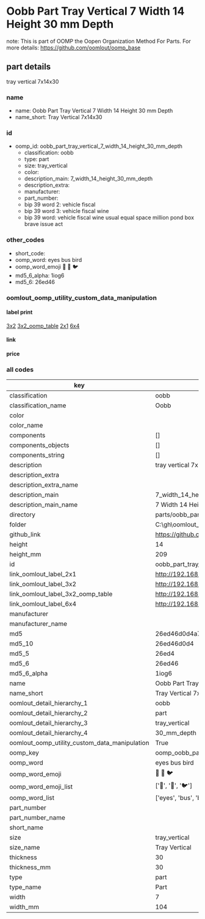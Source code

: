 # Oobb Part Tray Vertical 7 Width 14 Height 30 mm Depth  

note: This is part of OOMP the Oopen Organization Method For Parts. For more details: https://github.com/oomlout/oomp_base

##  part details
  



tray vertical 7x14x30



### name
* name: Oobb Part Tray Vertical 7 Width 14 Height 30 mm Depth
* name_short: Tray Vertical 7x14x30 
### id
* oomp_id: oobb_part_tray_vertical_7_width_14_height_30_mm_depth
  * classification: oobb
  * type: part
  * size: tray_vertical
  * color: 
  * description_main: 7_width_14_height_30_mm_depth
  * description_extra: 
  * manufacturer: 
  * part_number: 
  * bip 39 word 2: vehicle fiscal
  * bip 39 word 3: vehicle fiscal wine
  * bip 39 word: vehicle fiscal wine usual equal space million pond box brave issue act

### other_codes
* short_code: 
* oomp_word: eyes bus bird
* oomp_word_emoji :eyes: :bus: :bird:
* md5_6_alpha: 1iog6
* md5_6: 26ed46






### oomlout_oomp_utility_custom_data_manipulation
#### label print
[3x2](http://192.168.1.245:1112/?label=oomp%201iog6)
[3x2_oomp_table](http://192.168.1.108:1112/?label=oomp%201iog6)
[2x1](http://192.168.1.242:1112/?label=oomp%201iog6)
[6x4](http://192.168.1.55:1112/?label=oomp%201iog6)    

#### link

                              

#### price







### all codes 
| key | value |  
| --- | --- |  
| classification | oobb |  
| classification_name | Oobb |  
| color |  |  
| color_name |  |  
| components | [] |  
| components_objects | [] |  
| components_string | [] |  
| description | tray vertical 7x14x30 |  
| description_extra |  |  
| description_extra_name |  |  
| description_main | 7_width_14_height_30_mm_depth |  
| description_main_name | 7 Width 14 Height 30 mm Depth |  
| directory | parts/oobb_part_tray_vertical_7_width_14_height_30_mm_depth |  
| folder | C:\gh\oomlout_oobb_version_4_generated_parts\parts\oobb_part_tray_vertical_7_width_14_height_30_mm_depth |  
| github_link | https://github.com/oomlout/oomlout_oomp_part_src/tree/main/parts/oobb_part_tray_vertical_7_width_14_height_30_mm_depth |  
| height | 14 |  
| height_mm | 209 |  
| id | oobb_part_tray_vertical_7_width_14_height_30_mm_depth |  
| link_oomlout_label_2x1 | http://192.168.1.242:1112/?label=oomp%201iog6 |  
| link_oomlout_label_3x2 | http://192.168.1.245:1112/?label=oomp%201iog6 |  
| link_oomlout_label_3x2_oomp_table | http://192.168.1.108:1112/?label=oomp%201iog6 |  
| link_oomlout_label_6x4 | http://192.168.1.55:1112/?label=oomp%201iog6 |  
| manufacturer |  |  
| manufacturer_name |  |  
| md5 | 26ed46d0d4a7d19741260f03f715e78f |  
| md5_10 | 26ed46d0d4 |  
| md5_5 | 26ed4 |  
| md5_6 | 26ed46 |  
| md5_6_alpha | 1iog6 |  
| name | Oobb Part Tray Vertical 7 Width 14 Height 30 mm Depth |  
| name_short | Tray Vertical 7x14x30  |  
| oomlout_detail_hierarchy_1 | oobb |  
| oomlout_detail_hierarchy_2 | part |  
| oomlout_detail_hierarchy_3 | tray_vertical |  
| oomlout_detail_hierarchy_4 | 30_mm_depth |  
| oomlout_oomp_utility_custom_data_manipulation | True |  
| oomp_key | oomp_oobb_part_tray_vertical_7_width_14_height_30_mm_depth |  
| oomp_word | eyes bus bird |  
| oomp_word_emoji | :eyes: :bus: :bird: |  
| oomp_word_emoji_list | [':eyes:', ':bus:', ':bird:'] |  
| oomp_word_list | ['eyes', 'bus', 'bird'] |  
| part_number |  |  
| part_number_name |  |  
| short_name |  |  
| size | tray_vertical |  
| size_name | Tray Vertical |  
| thickness | 30 |  
| thickness_mm | 30 |  
| type | part |  
| type_name | Part |  
| width | 7 |  
| width_mm | 104 |  
